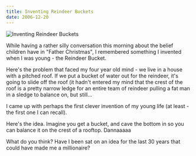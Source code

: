 ```yaml
---
title: Inventing Reindeer Buckets
date: 2006-12-20
---
```


![Inventing Reindeer Buckets](https://source.unsplash.com/cckf4TsHAuw/1600x900)

While having a rather silly conversation this morning about the belief children have in "Father Christmas", I remembered something I invented when I was young - the Reindeer Bucket.

Here's the problem that faced my four year old mind - we live in a house with a pitched roof. If we put a bucket of water out for the reindeer, it's going to slide off the roof (it hadn't entered my mind that the crest of the roof is a pretty narrow ledge for an entire team of reindeer pulling a fat man in a sledge to balance on, but still...

I came up with perhaps the first clever invention of my young life (at least - the first one I can recall).

Here's the idea. Imagine you get a bucket, and cave the bottom in so you can balance it on the crest of a rooftop. Dannaaaaa 

What do you think? Have I been sat on an idea for the last 30 years that could have made me a millionaire?
